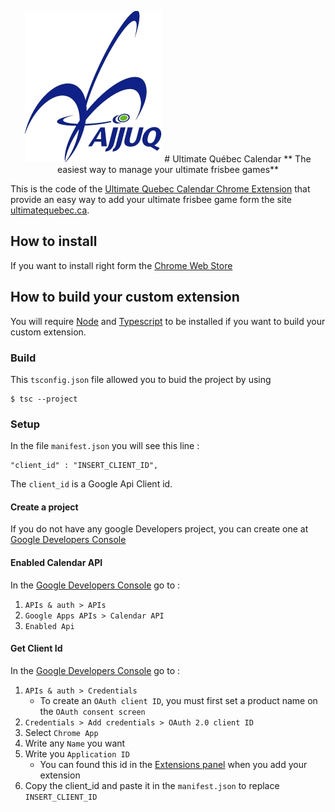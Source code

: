<p align="center">
<img src="https://raw.githubusercontent.com/apare/UltimateQuebecCalendar/master/assets/AJJUQ.jpg" />
# Ultimate Québec Calendar
** The easiest way to manage your ultimate frisbee games**

This is the code of the [Ultimate Quebec Calendar Chrome Extension](https://chrome.google.com/webstore/detail/ultimate-quebec-calendar/aeolcjgccondkdodekaofgbkipkepame) that provide an easy way to add your ultimate frisbee game form the site [ultimatequebec.ca](http://ultimatequebec.ca).

## How to install
If you want to install right form the [Chrome Web Store](https://chrome.google.com/webstore/detail/ultimate-quebec-calendar/aeolcjgccondkdodekaofgbkipkepame)

## How to build your custom extension
You will require [Node](https://nodejs.org/en/) and [Typescript](http://www.typescriptlang.org/) to be installed if you want to build your custom extension.

### Build
This `tsconfig.json` file allowed you to buid the project by using
```
$ tsc --project
```

### Setup
In the file `manifest.json` you will see this line :
```
"client_id" : "INSERT_CLIENT_ID",
```
The `client_id` is a Google Api Client id.

#### Create a project
If you do not have any google Developers project, you can create one at [Google Developers Console](https://console.developers.google.com)

#### Enabled Calendar API
In the [Google Developers Console](https://console.developers.google.com) go to :

1. `APIs & auth > APIs`
2. `Google Apps APIs > Calendar API`
3. `Enabled Api`

#### Get Client Id
In the [Google Developers Console](https://console.developers.google.com) go to :

1. `APIs & auth > Credentials`
    * To create an `OAuth client ID`, you must first set a product name on the `OAuth consent screen`
2. `Credentials > Add credentials > OAuth 2.0 client ID`
3. Select `Chrome App`
4. Write any `Name` you want
5. Write you `Application ID`
    * You can found this id in the [Extensions panel](chrome://extensions/) when you add your extension
6. Copy the client_id and paste it in the `manifest.json` to replace `INSERT_CLIENT_ID`

